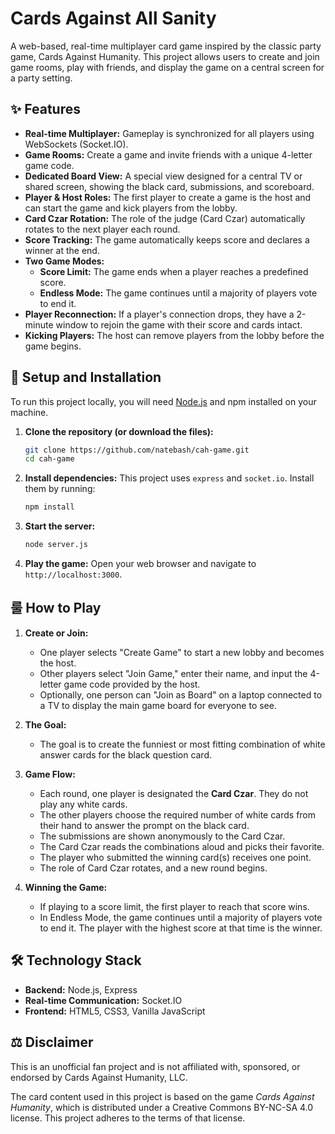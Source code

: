 # Cards Against All Sanity

A web-based, real-time multiplayer card game inspired by the classic party game, Cards Against Humanity. This project allows users to create and join game rooms, play with friends, and display the game on a central screen for a party setting.

 

## ✨ Features

- **Real-time Multiplayer:** Gameplay is synchronized for all players using WebSockets (Socket.IO).
- **Game Rooms:** Create a game and invite friends with a unique 4-letter game code.
- **Dedicated Board View:** A special view designed for a central TV or shared screen, showing the black card, submissions, and scoreboard.
- **Player & Host Roles:** The first player to create a game is the host and can start the game and kick players from the lobby.
- **Card Czar Rotation:** The role of the judge (Card Czar) automatically rotates to the next player each round.
- **Score Tracking:** The game automatically keeps score and declares a winner at the end.
- **Two Game Modes:**
  - **Score Limit:** The game ends when a player reaches a predefined score.
  - **Endless Mode:** The game continues until a majority of players vote to end it.
- **Player Reconnection:** If a player's connection drops, they have a 2-minute window to rejoin the game with their score and cards intact.
- **Kicking Players:** The host can remove players from the lobby before the game begins.

## 🚀 Setup and Installation

To run this project locally, you will need [Node.js](https://nodejs.org/) and npm installed on your machine.

1.  **Clone the repository (or download the files):**
    ```bash
    git clone https://github.com/natebash/cah-game.git
    cd cah-game
    ```

2.  **Install dependencies:**
    This project uses `express` and `socket.io`. Install them by running:
    ```bash
    npm install
    ```

3.  **Start the server:**
    ```bash
    node server.js
    ```

4.  **Play the game:**
    Open your web browser and navigate to `http://localhost:3000`.

## 룰 How to Play

1.  **Create or Join:**
    - One player selects "Create Game" to start a new lobby and becomes the host.
    - Other players select "Join Game," enter their name, and input the 4-letter game code provided by the host.
    - Optionally, one person can "Join as Board" on a laptop connected to a TV to display the main game board for everyone to see.

2.  **The Goal:**
    - The goal is to create the funniest or most fitting combination of white answer cards for the black question card.

3.  **Game Flow:**
    - Each round, one player is designated the **Card Czar**. They do not play any white cards.
    - The other players choose the required number of white cards from their hand to answer the prompt on the black card.
    - The submissions are shown anonymously to the Card Czar.
    - The Card Czar reads the combinations aloud and picks their favorite.
    - The player who submitted the winning card(s) receives one point.
    - The role of Card Czar rotates, and a new round begins.

4.  **Winning the Game:**
    - If playing to a score limit, the first player to reach that score wins.
    - In Endless Mode, the game continues until a majority of players vote to end it. The player with the highest score at that time is the winner.

## 🛠️ Technology Stack

- **Backend:** Node.js, Express
- **Real-time Communication:** Socket.IO
- **Frontend:** HTML5, CSS3, Vanilla JavaScript

## ⚖️ Disclaimer

This is an unofficial fan project and is not affiliated with, sponsored, or endorsed by Cards Against Humanity, LLC.

The card content used in this project is based on the game *Cards Against Humanity*, which is distributed under a Creative Commons BY-NC-SA 4.0 license. This project adheres to the terms of that license.